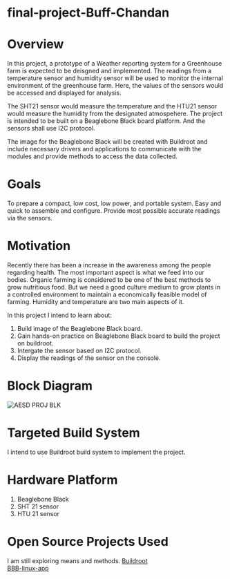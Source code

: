# final-project-Buff-Chandan

# Overview
In this project, a prototype of a Weather reporting system for a Greenhouse farm is expected to be deisgned and implemented.
The readings from a temperature sensor and humidity sensor will be used to monitor the internal environment of the greenhouse farm. Here, the values of the sensors would be accessed and displayed for analysis.

The SHT21 sensor would measure the temperature and the HTU21 sensor would measure the humidity from the designated atmospehere. The project is intended to be built on a Beaglebone Black board platform. And the sensors shall use I2C protocol.

The image for the Beaglebone Black will be created with Buildroot and include necessary drivers and applications to communicate with the modules and provide methods to access the data collected.

# Goals
To prepare a compact, low cost, low power, and portable system.
Easy and quick to assemble and configure.
Provide most possible accurate readings via the sensors.

# Motivation
Recently there has been a increase in the awareness among the people regarding health. The most important aspect is what we feed into our bodies. Organic farming is considered to be one of the best methods to grow nutritious food. But we need a good culture medium to grow plants in a controlled environment to maintain a economically feasible model of farming. Humidity and temperature are two main aspects of it.

In this project I intend to learn about:
1. Build image of the Beaglebone Black board.
2. Gain hands-on practice on Beaglebone Black board to build the project on buildroot.
3. Intergate the sensor based on I2C protocol.
4. Display the readings of the sensor on the console. 

# Block Diagram

![AESD PROJ BLK](https://github.com/cu-ecen-aeld/final-project-Buff-Chandan/assets/113010098/26138e51-c1e5-4912-8e8c-7995eb897a3c)

# Targeted Build System
I  intend to use Buildroot build system to implement the project.

# Hardware Platform
1. Beaglebone Black
2. SHT 21 sensor
3. HTU 21 sensor

# Open Source Projects Used
I am still exploring means and methods.
[Buildroot](https://buildroot.org/)  
[BBB-linux-app](https://github.com/nghiaphamsg/BBB-linux-app/tree/master) 

